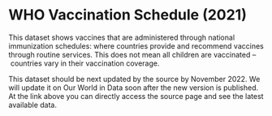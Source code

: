 # WHO Vaccination Schedule (2021)

This dataset shows vaccines that are administered through national immunization schedules: where countries provide and recommend vaccines through routine services. This does not mean all children are vaccinated – countries vary in their vaccination coverage.

This dataset should be next updated by the source by November 2022. We will update it on Our World in Data soon after the new version is published. At the link above you can directly access the source page and see the latest available data.